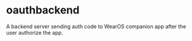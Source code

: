 # oauthbackend

A backend server sending auth code to WearOS companion app after the user authorize the app.
